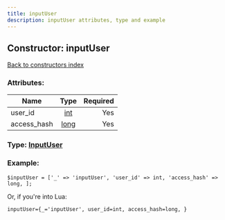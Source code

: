 ```yaml
---
title: inputUser
description: inputUser attributes, type and example
---
```

## Constructor: inputUser  
[Back to constructors index](index.md)



### Attributes:

| Name     |    Type       | Required |
|----------|:-------------:|---------:|
|user\_id|[int](../types/int.md) | Yes|
|access\_hash|[long](../types/long.md) | Yes|



### Type: [InputUser](../types/InputUser.md)


### Example:

```
$inputUser = ['_' => 'inputUser', 'user_id' => int, 'access_hash' => long, ];
```  

Or, if you're into Lua:  


```
inputUser={_='inputUser', user_id=int, access_hash=long, }

```


